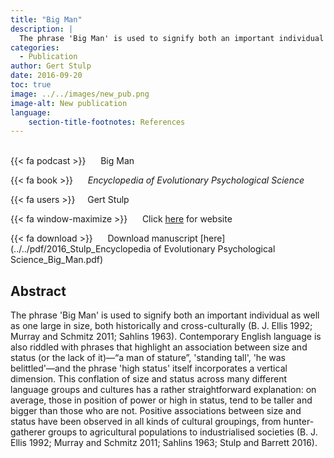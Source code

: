 ```yaml
---
title: "Big Man"
description: |
  The phrase 'Big Man' is used to signify both an important individual as well as one large in size, both historically and cross-culturally (B. J. Ellis 1992; Murray and Schmitz 2011; Sahlins 1963). Contemporary English language is also riddled with phrases that highlight an association between size and status (or the lack of it)—“a man of stature”, 'standing tall', 'he was belittled'—and the phrase 'high status' itself incorporates a vertical dimension. This conflation of size and status across many different language groups and cultures has a rather straightforward explanation: on average, those in position of power or high in status, tend to be taller and bigger than those who are not. Positive associations between size and status have been observed in all kinds of cultural groupings, from hunter-gatherer groups to agricultural populations to industrialised societies (B. J. Ellis 1992; Murray and Schmitz 2011; Sahlins 1963; Stulp and Barrett 2016). 
categories:
  - Publication
author: Gert Stulp
date: 2016-09-20
toc: true
image: ../../images/new_pub.png
image-alt: New publication
language: 
    section-title-footnotes: References
---
```



<br>
{{< fa podcast >}} &nbsp;&nbsp;&nbsp;&nbsp; Big Man

{{< fa book >}} &nbsp;&nbsp;&nbsp;&nbsp; *Encyclopedia of Evolutionary Psychological Science*

{{< fa users >}} &nbsp;&nbsp;&nbsp; Gert Stulp

{{< fa window-maximize >}} &nbsp;&nbsp;&nbsp;&nbsp; Click [here](https://link.springer.com/referenceworkentry/10.1007/978-3-319-16999-6_3524-1) for website

{{< fa download >}} &nbsp;&nbsp;&nbsp;&nbsp; Download manuscript [here](../../pdf/2016_Stulp_Encyclopedia of Evolutionary Psychological Science_Big_Man.pdf)

## Abstract

The phrase 'Big Man' is used to signify both an important individual as well as one large in size, both historically and cross-culturally (B. J. Ellis 1992; Murray and Schmitz 2011; Sahlins 1963). Contemporary English language is also riddled with phrases that highlight an association between size and status (or the lack of it)—“a man of stature”, 'standing tall', 'he was belittled'—and the phrase 'high status' itself incorporates a vertical dimension. This conflation of size and status across many different language groups and cultures has a rather straightforward explanation: on average, those in position of power or high in status, tend to be taller and bigger than those who are not. Positive associations between size and status have been observed in all kinds of cultural groupings, from hunter-gatherer groups to agricultural populations to industrialised societies (B. J. Ellis 1992; Murray and Schmitz 2011; Sahlins 1963; Stulp and Barrett 2016).
